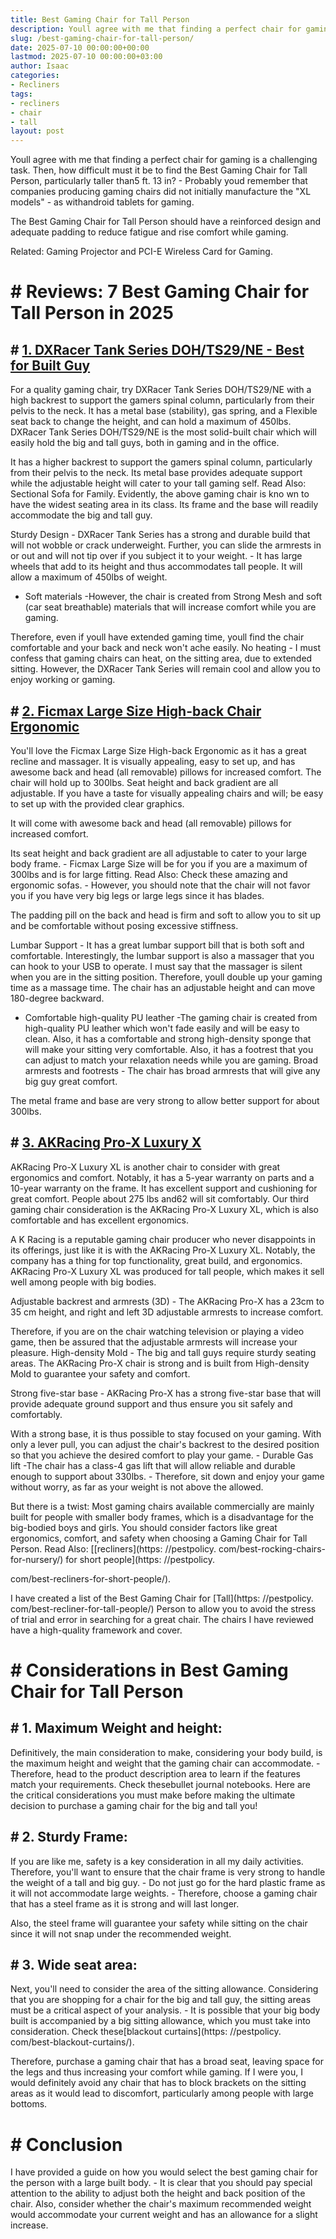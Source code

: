 ```yaml
---
title: Best Gaming Chair for Tall Person
description: Youll agree with me that finding a perfect chair for gaming is a challenging task. Then, how difficult must it be to find the Best Gaming Chair for Tall...
slug: /best-gaming-chair-for-tall-person/
date: 2025-07-10 00:00:00+00:00
lastmod: 2025-07-10 00:00:00+03:00
author: Isaac
categories:
- Recliners
tags:
- recliners
- chair
- tall
layout: post
---
```


Youll agree with me that finding a perfect chair for gaming is a challenging task. Then, how difficult must it be to find the Best Gaming Chair for Tall Person, particularly taller than5 ft. 13 in? - Probably youd remember that companies producing gaming chairs did not initially manufacture the "XL models" - as withandroid tablets for gaming.

The Best Gaming Chair for Tall Person should have a reinforced design and adequate padding to reduce fatigue and rise comfort while gaming.

Related: Gaming Projector and PCI-E Wireless Card for Gaming.

# # Reviews: 7 Best Gaming Chair for Tall Person in 2025

## # [1. DXRacer Tank Series DOH/TS29/NE - Best for Built Guy](https://www.amazon.com/dp/B01AOUZ366/?tag=p-policy-20)

For a quality gaming chair, try DXRacer Tank Series DOH/TS29/NE with a high backrest to support the gamers spinal column, particularly from their pelvis to the neck. It has a metal base (stability), gas spring, and a Flexible seat back to change the height, and can hold a maximum of 450lbs. DXRacer Tank Series DOH/TS29/NE is the most solid-built chair which will easily hold the big and tall guys, both in gaming and in the office.

It has a higher backrest to support the gamers spinal column, particularly from their pelvis to the neck. Its metal base provides adequate support while the adjustable height will cater to your tall gaming self. Read Also: Sectional Sofa for Family. Evidently, the above gaming chair is kno wn to have the widest seating area in its class. Its frame and the base will readily accommodate the big and tall guy.

Sturdy Design - DXRacer Tank Series has a strong and durable build that will not wobble or crack underweight. Further, you can slide the armrests in or out and will not tip over if you subject it to your weight. - It has large wheels that add to its height and thus accommodates tall people. It will allow a maximum of 450lbs of weight.

- Soft materials -However, the chair is created from Strong Mesh and soft (car seat breathable) materials that will increase comfort while you are gaming.

Therefore, even if youll have extended gaming time, youll find the chair comfortable and your back and neck won't ache easily. No heating - I must confess that gaming chairs can heat, on the sitting area, due to extended sitting. However, the DXRacer Tank Series will remain cool and allow you to enjoy working or gaming.

## # [2. Ficmax Large Size High-back Chair Ergonomic](https://www.amazon.com/dp/B079L5D89G/?tag=p-policy-20)

You'll love the Ficmax Large Size High-back Ergonomic as it has a great recline and massager. It is visually appealing, easy to set up, and has awesome back and head (all removable) pillows for increased comfort. The chair will hold up to 300lbs. Seat height and back gradient are all adjustable. If you have a taste for visually appealing chairs and will; be easy to set up with the provided clear graphics.

It will come with awesome back and head (all removable) pillows for increased comfort.

Its seat height and back gradient are all adjustable to cater to your large body frame. - Ficmax Large Size will be for you if you are a maximum of 300lbs and is for large fitting. Read Also: Check these amazing and ergonomic sofas. - However, you should note that the chair will not favor you if you have very big legs or large legs since it has blades.

The padding pill on the back and head is firm and soft to allow you to sit up and be comfortable without posing excessive stiffness.

Lumbar Support - It has a great lumbar support bill that is both soft and comfortable. Interestingly, the lumbar support is also a massager that you can hook to your USB to operate. I must say that the massager is silent when you are in the sitting position. Therefore, youll double up your gaming time as a massage time. The chair has an adjustable height and can move 180-degree backward.

- Comfortable high-quality PU leather -The gaming chair is created from high-quality PU leather which won't fade easily and will be easy to clean. Also, it has a comfortable and strong high-density sponge that will make your sitting very comfortable. Also, it has a footrest that you can adjust to match your relaxation needs while you are gaming. Broad armrests and footrests - The chair has broad armrests that will give any big guy great comfort.

The metal frame and base are very strong to allow better support for about 300lbs.

## # [3. AKRacing Pro-X Luxury X](https://www.amazon.com/dp/B06XCFR56F/?tag=p-policy-20)

AKRacing Pro-X Luxury XL is another chair to consider with great ergonomics and comfort. Notably, it has a 5-year warranty on parts and a 10-year warranty on the frame. It has excellent support and cushioning for great comfort. People about 275 lbs and62 will sit comfortably. Our third gaming chair consideration is the AKRacing Pro-X Luxury XL, which is also comfortable and has excellent ergonomics.

A K Racing is a reputable gaming chair producer who never disappoints in its offerings, just like it is with the AKRacing Pro-X Luxury XL. Notably, the company has a thing for top functionality, great build, and ergonomics. AKRacing Pro-X Luxury XL was produced for tall people, which makes it sell well among people with big bodies.

Adjustable backrest and armrests (3D) - The AKRacing Pro-X has a 23cm to 35 cm height, and right and left 3D adjustable armrests to increase comfort.

Therefore, if you are on the chair watching television or playing a video game, then be assured that the adjustable armrests will increase your pleasure. High-density Mold - The big and tall guys require sturdy seating areas. The AKRacing Pro-X chair is strong and is built from High-density Mold to guarantee your safety and comfort.

Strong five-star base - AKRacing Pro-X has a strong five-star base that will provide adequate ground support and thus ensure you sit safely and comfortably.

With a strong base, it is thus possible to stay focused on your gaming. With only a lever pull, you can adjust the chair's backrest to the desired position so that you achieve the desired comfort to play your game. - Durable Gas lift -The chair has a class-4 gas lift that will allow reliable and durable enough to support about 330lbs. - Therefore, sit down and enjoy your game without worry, as far as your weight is not above the allowed.

But there is a twist: Most gaming chairs available commercially are mainly built for people with smaller body frames, which is a disadvantage for the big-bodied boys and girls. You should consider factors like great ergonomics, comfort, and safety when choosing a Gaming Chair for Tall Person. Read Also: [[recliners](https: //pestpolicy. com/best-rocking-chairs-for-nursery/) for short people](https: //pestpolicy.

com/best-recliners-for-short-people/).

I have created a list of the Best Gaming Chair for [Tall](https: //pestpolicy. com/best-recliner-for-tall-people/) Person to allow you to avoid the stress of trial and error in searching for a great chair. The chairs I have reviewed have a high-quality framework and cover.

# # Considerations in Best Gaming Chair for Tall Person

## # 1. Maximum Weight and height:

Definitively, the main consideration to make, considering your body build, is the maximum height and weight that the gaming chair can accommodate. - Therefore, head to the product description area to learn if the features match your requirements. Check thesebullet journal notebooks. Here are the critical considerations you must make before making the ultimate decision to purchase a gaming chair for the big and tall you!

## # 2. Sturdy Frame:

If you are like me, safety is a key consideration in all my daily activities. Therefore, you'll want to ensure that the chair frame is very strong to handle the weight of a tall and big guy. - Do not just go for the hard plastic frame as it will not accommodate large weights. - Therefore, choose a gaming chair that has a steel frame as it is strong and will last longer.

Also, the steel frame will guarantee your safety while sitting on the chair since it will not snap under the recommended weight.

## # 3. Wide seat area:

Next, you'll need to consider the area of the sitting allowance. Considering that you are shopping for a chair for the big and tall guy, the sitting areas must be a critical aspect of your analysis. - It is possible that your big body built is accompanied by a big sitting allowance, which you must take into consideration. Check these[blackout curtains](https: //pestpolicy. com/best-blackout-curtains/).

Therefore, purchase a gaming chair that has a broad seat, leaving space for the legs and thus increasing your comfort while gaming. If I were you, I would definitely avoid any chair that has to block brackets on the sitting areas as it would lead to discomfort, particularly among people with large bottoms.

# # Conclusion

I have provided a guide on how you would select the best gaming chair for the person with a large built body. - It is clear that you should pay special attention to the ability to adjust both the height and back position of the chair. Also, consider whether the chair's maximum recommended weight would accommodate your current weight and has an allowance for a slight increase.
